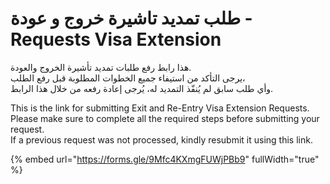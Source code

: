 # طلب تمديد تاشيرة خروج و عودة - Requests Visa Extension

هذا رابط رفع طلبات تمديد تأشيرة الخروج والعودة.\
يرجى التأكد من استيفاء جميع الخطوات المطلوبة قبل رفع الطلب،\
وأي طلب سابق لم يُنفّذ التمديد له، يُرجى إعادة رفعه من خلال هذا الرابط.

This is the link for submitting Exit and Re-Entry Visa Extension Requests.\
Please make sure to complete all the required steps before submitting your request.\
If a previous request was not processed, kindly resubmit it using this link.

{% embed url="https://forms.gle/9Mfc4KXmgFUWjPBb9" fullWidth="true" %}
